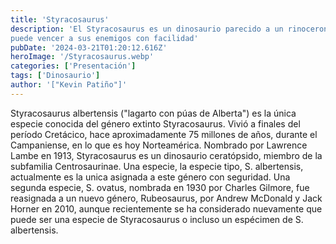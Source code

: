 ```yaml
---
title: 'Styracosaurus'
description: 'El Styracosaurus es un dinosaurio parecido a un rinoceronte, pero sus cuernos estan hechos de huesos que
puede vencer a sus enemigos con facilidad'
pubDate: '2024-03-21T01:20:12.616Z'
heroImage: '/Styracosaurus.webp'
categories: ['Presentación']
tags: ['Dinosaurio']
author: '["Kevin Patiño"]'
---
```


Styracosaurus albertensis ("lagarto con púas de Alberta") es la única especie conocida del género extinto Styracosaurus. Vivió a finales del período Cretácico, hace aproximadamente 75 millones de años, durante el Campaniense, en lo que es hoy Norteamérica. Nombrado por Lawrence Lambe en 1913, Styracosaurus es un dinosaurio ceratópsido, miembro de la subfamilia Centrosaurinae. Una especie, la especie tipo, S. albertensis, actualmente es la unica asignada a este género con seguridad. Una segunda especie, S. ovatus, nombrada en 1930 por Charles Gilmore, fue reasignada a un nuevo género, Rubeosaurus, por Andrew McDonald y Jack Horner en 2010,​ aunque recientemente se ha considerado nuevamente que puede ser una especie de Styracosaurus o incluso un espécimen de S. albertensis.